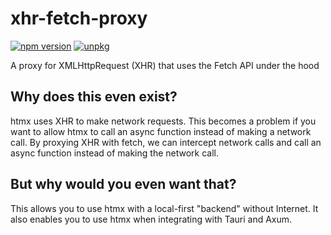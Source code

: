 # xhr-fetch-proxy

[![npm version](https://img.shields.io/npm/v/xhr-fetch-proxy.svg)](https://www.npmjs.com/package/xhr-fetch-proxy) [![unpkg](https://img.shields.io/badge/unpkg-browse-blue)](https://unpkg.com/browse/xhr-fetch-proxy/)

A proxy for XMLHttpRequest (XHR) that uses the Fetch API under the hood

## Why does this even exist?

htmx uses XHR to make network requests. This becomes a problem if you want to allow htmx
to call an async function instead of making a network call. By proxying XHR with fetch, we can intercept network calls
and call an async function instead of making the network call.

## But why would you even want that?

This allows you to use htmx with a local-first "backend" without Internet. It also enables you to use htmx when
integrating with Tauri and Axum.
